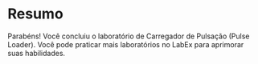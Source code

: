 # Resumo

Parabéns! Você concluiu o laboratório de Carregador de Pulsação (Pulse Loader). Você pode praticar mais laboratórios no LabEx para aprimorar suas habilidades.
